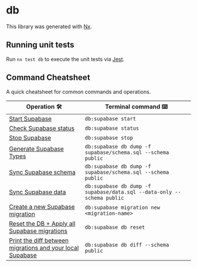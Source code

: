 # db

This library was generated with [Nx](https://nx.dev).

## Running unit tests

Run `nx test db` to execute the unit tests via [Jest](https://jestjs.io).

## Command Cheatsheet

A quick cheatsheet for common commands and operations.

| Operation 🛠️                                                                                                            | Terminal command ⌨️                                                           |
|--------------------------------------------------------------------------------------------------------------------------| ----------------------------------------------------------------------------- |
| [Start Supabase](https://supabase.com/docs/reference/cli/introduction)                                                   | `db:supabase start`                                                    |
| [Check Supabase status](https://supabase.com/docs/reference/cli/introduction)                                            | `db:supabase status`                                                   |
| [Stop Supabase](https://supabase.com/docs/reference/cli/introduction)                                                    | `db:supabase stop`                                                     |
| [Generate Supabase Types](https://supabase.com/docs/reference/cli/introduction)                                      | `db:supabase db dump -f supabase/schema.sql --schema public`           |
| [Sync Supabase schema](https://supabase.com/docs/reference/cli/supabase-db-dump)                                         | `db:supabase db dump -f supabase/schema.sql --schema public`           |
| [Sync Supabase data](https://supabase.com/docs/reference/cli/supabase-db-dump)                                           | `db:supabase db dump -f supabase/data.sql --data-only --schema public` |
| [Create a new Supabase migration](https://supabase.com/docs/guides/local-development/overview)                           | `db:supabase migration new <migration-name>`                           |
| [Reset the DB + Apply all Supabase migrations](https://supabase.com/docs/guides/local-development/overview)              | `db:supabase db reset`                                                 |
| [Print the diff between migrations and your local Supabase](https://supabase.com/docs/guides/local-development/overview) | `db:supabase db diff --schema public`                                  |
